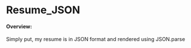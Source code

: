 # Resume_JSON

<h4>Overview:</h4>
Simply put, my resume is in JSON format and rendered using JSON.parse

